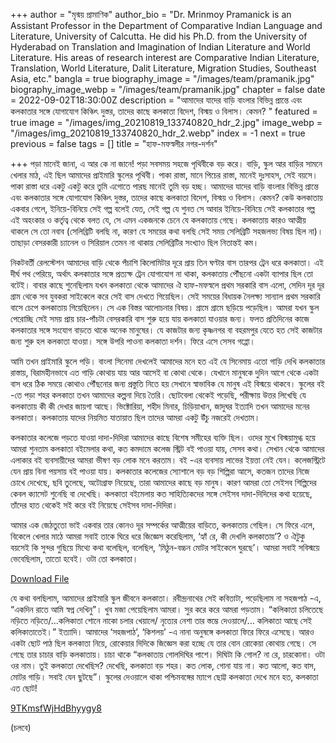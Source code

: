 +++
author = "মৃন্ময় প্রামাণিক"
author_bio = "Dr. Mrinmoy Pramanick is an Assistant Professor in the Department of Comparative Indian Language and Literature, University of Calcutta. He did his Ph.D. from the University of Hyderabad on Translation and Imagination of Indian Literature and World Literature.  His areas of research interest are Comparative Indian Literature, Translation, World Literature, Dalit Literature, Migration Studies, Southeast Asia, etc."
bangla = true
biography_image = "/images/team/pramanik.jpg"
biography_image_webp = "/images/team/pramanik.jpg"
chapter = false
date = 2022-09-02T18:30:00Z
description = "আমাদের যাদের বাড়ি বাংলার বিভিন্ন প্রান্তে এবং কলকাতার সঙ্গে যোগাযোগ কিঞ্চিৎ দুস্তর, তাদের কাছে কলকাতা বিদেশ, বিস্ময় ও বিলাস। কেমন? "
featured = true
image = "/images/img_20210819_133740820_hdr_2.jpg"
image_webp = "/images/img_20210819_133740820_hdr_2.webp"
index = -1
next = true
previous = false
tags = []
title = "হাফ-মফস্বলীর নগর-দর্শন"

+++
পড়া মানেই জানা, এ আর কে না জানে! পড়া সবসময় সহজে পৃথিবীকে বড় করে। বাড়ি, স্কুল আর বাড়ির সামনে খেলার মাঠ, এই ছিল আমাদের প্রাইমারি স্কুলের পৃথিবী। পাকা রাস্তা, মানে পিচের রাস্তা, মানেই দুঃসাহস, সেই বয়সে। পাকা রাস্তা ধরে একটু একটু করে তুমি এগোতে পারছ মানেই তুমি বড় হচ্ছ। আমাদের যাদের বাড়ি বাংলার বিভিন্ন প্রান্তে এবং কলকাতার সঙ্গে যোগাযোগ কিঞ্চিৎ দুস্তর, তাদের কাছে কলকাতা বিদেশ, বিস্ময় ও বিলাস। কেমন? কেউ কলকাতায় একবার গেলে, ইনিয়ে-বিনিয়ে সেই গল্প বলেই যেত, সেই গল্প যে শুনত সে আবার ইনিয়ে-বিনিয়ে সেই কলকাতার গল্প এই অহংকার ও কর্তৃত্ব থেকে বলত যে, সে এমন একজনকে চেনে যে কলকাতায় গেছে। কলকাতায় কারও আত্মীয় থাকলে সে তো নবাব (সেলিব্রিটি বলছি না, কারণ যে সময়ের কথা বলছি সেই সময় সেলিব্রিটি সহজলভ্য বিষয় ছিল না)। তাছাড়া বেসরকারী চ্যানেল ও সিরিয়াল তেমন না থাকায় সেলিব্রিটির সংখ্যাও ছিল নিতান্তই কম।

নিকটবর্তী রেলস্টেশন আমাদের বাড়ি থেকে পঁচাশি কিলোমিটার দূরে প্রায় তিন ঘণ্টার বাস তারপর ট্রেন ধরে কলকাতা। এই দীর্ঘ পথ পেরিয়ে, অর্থাৎ কলকাতার সঙ্গে প্রত্যক্ষ ট্রেন যোগাযোগ না থাকা, কলকাতায় পৌঁছনো একটা ব্যাপার ছিল তো বটেই। বাবার কাছে শুনেছিলাম যখন কলকাতা থেকে আমাদের ঐ হাফ-মফস্বলে প্রথম সরকারি বাস এলো, সেদিন দূর দূর গ্রাম থেকে সব যুবকরা সাইকেলে করে সেই বাস দেখতে গিয়েছিল। সেই সময়ের বিধায়ক নৈলক্ষ্য সান্যাল প্রথম সরকারি বাসে চেপে কলকাতায় গিয়েছিলেন। সে এক বিস্তর আলোচনার বিষয়। গ্রামে গ্রামে ছড়িয়ে পড়েছিল। আমরা যখন স্কুল পেরোচ্ছি সেই সময় প্রায় চার-পাঁচটা বেসরকারি বাস শুরু হয়ে যায় কলকাতা যাওয়ার জন্য। ফলত প্রতিদিনের কাজে কলকাতার সঙ্গে সংযোগ বাড়তে থাকে অনেক মানুষের। যে কাজটার জন্য কৃষ্ণনগর বা বহরমপুর যেতে হত সেই কাজটার জন্য শুরু হল কলকাতা যাওয়া। সঙ্গে উপরি পাওনা কলকাতা দর্শন। ফিরে এসে সেসব গপ্পো।

আমি তখন প্রাইমারি স্কুলে পড়ি। বাংলা সিনেমা দেখলেই আমাদের মনে হত এই যে সিনেমায় এতো গাড়ি দেখি কলকাতার রাস্তায়, বিরামহীনভাবে এত গাড়ি কোথায় যায় আর আসেই বা কোথা থেকে। যেখানে মানুষকে দুদিন আগে থেকে একটা বাস ধরে ঠিক সময়ে কোথাও পৌঁছনোর জন্য প্রস্তুতি নিতে হয় সেখানে স্বাভাবিক যে মানুষ এই বিস্ময়ে থাকবে। স্কুলের বই -তে পড়া শহর কলকাতা তখন আমাদের কল্পনা দিয়ে তৈরি। ছোটবেলা থেকেই পড়েছি, পরীক্ষায় উত্তর লিখেছি যে কলকাতায় কী কী দেখার জায়গা আছে। ভিক্টোরিয়া, শহীদ মিনার, চিড়িয়াখান, জাদুঘর ইত্যাদি তখন আমাদের মনের কলকাতা। কলকাতায় যাদের নিয়মিত যাতায়াত ছিল তাদের আমরা একটু উঁচু নজরেই দেখতাম।

কলকাতার কলেজে পড়তে যাওয়া দাদা-দিদিরা আমাদের কাছে বিশেষ সমীহের ব্যক্তি ছিল। ওদের মুখে বিস্ময়ামুগ্ধ হয়ে আমরা শুনতাম কলকাতা বইমেলার কথা, কত কমদামে কলেজ স্ট্রিট বই পাওয়া যায়, সেসব কথা। সেখান থেকে আমাদের এলাকার বই ব্যবসায়ীদের আমরা ভীষণ বড় লোক মনে করতাম। বই -এর ব্যবসায় লাভের ইয়ত্তা নেই যেন। কলেজস্ট্রিটে যেন প্রায় বিনা পয়সায় বই পাওয়া যায়। কলকাতার কলেজের স্যোশালে বড় বড় শিল্পিরা আসে, কতজন তাদের নিজে চোখে দেখেছে, ছবি তুলেছে, অটোগ্রাফ নিয়েছে, তারা আমাদের কাছে বড় মানুষ। কারণ আমরা তো সেইসব শিল্পিদের কেবল ক্যাসেট শুনেছি বা দেখেছি। কলকাতা বইমেলায় কত সাহিত্যিকদের সঙ্গে সেইসব দাদা-দিদিদের কথা হয়েছে, তাঁদের হাত থেকেই সই করে বই নিয়েছে সেইসব দাদা-দিদিরা।

আমার এক জেঠতুতো ভাই একবার তার কোনও দূর সম্পর্কের আত্মীয়ের বাড়িতে, কলকাতায় গেছিল। সে ফিরে এলে, বিকেলে খেলার মাঠে আমরা সবাই তাকে ঘিরে ধরে জিজ্ঞেস করেছিলাম, ‘হ্যাঁ রে, কী দেখলি কলকাতায়’? ও ঐটুকু বয়সেই কি সুন্দর গুছিয়ে মিথ্যে কথা বলেছিল, বলেছিল, ‘মিঠুন-বচ্চন মোটর সাইকেলে ঘুরছে’। আমরা সবাই সবিস্ময়ে ভেবেছিলাম, তাতো হবেই। ওটা তো কলকাতা।

[Download File](https://images.app.goo.gl/syFJ48sgLWg8dh867 "Mithun")

যে কথা বলছিলাম, আমাদের প্রাইমারি স্কুল জীবনে কলকাতা। রবীন্দ্রনাথের সেই কবিতাটা, পড়েছিলাম না সহজপাঠ -এ, “একদিন রাতে আমি স্বপ্ন দেখিনু”। খুব মজা পেয়েছিলাম আমরা। সুর করে করে আমরা পড়তাম। “কলিকাতা চলিতেছে নড়িতে নড়িতে/...কলিকাতা শোনে নাকো চলার খেয়ালে/ নৃত্যের নেশা তার স্তম্ভে দেওয়ালে/... কলিকাতা আছে সেই কলিকাতাতেই।” ইত্যাদি। আমাদের ‘সহজপাঠ’, ‘কিশলয়’ -এ নানা অনুষঙ্গে কলকাতা ফিরে ফিরে এসেছে। আরও একটা ছোট পাঠ ছিল কলকাতা নিয়ে, রোকেয়ার দিদিকে জিজ্ঞেস করা হচ্ছে যে তার বোন রোকেয়া কোথায় গেছে। সে গেছে তার চাচার বাড়ি কলকাতায়। চাচা থাকে “কলকাতায় গোলদিঘির পাশে। দিঘিটা কি গোল? না রে, চারকোনা। ওটা ওর নাম। তুই কলকাতা দেখেছিস? দেখেছি, কলকাতা বড় শহর। কত লোক, গোনা যায় না। কত আলো, কত বাস, মোটর গাড়ি। সবাই যেন ছুটছে”। স্কুলের দেওয়ালে থাকা পশ্চিমবঙ্গের ম্যাপে ছোট্ট কলকাতা দেখে মনে হত, কলকাতা এত ছোট!

[9TKmsfWjHdBhyygy8](https://images.app.goo.gl/9TKmsfWjHdBhyygy8 "9TKmsfWjHdBhyygy8")

(চলবে)